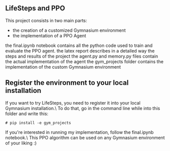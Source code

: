 ## LifeSteps and PPO

This project consists in two main parts:
- the creation of a customized Gymnasium environment
- the implementation of a PPO Agent

the final.ipynb notebook contains all the python code used to train and evaluate the PPO agent.
the latex report describes in a detailed way the steps and results of the project
the agent.py and memory.py files contain the actual implementation of the agent
the gym_projects folder contains the implementation of the custom Gymnasium environment

## Register the environment to your local installation
If you want to try LifeSteps, you need to register it into your local Gymnasium installation.\\
To do that, go in the command line while into this folder and write this:
```
# pip install -e gym_projects
```

If you're interested in running my implementation, follow the final.ipynb notebook.\\
This PPO algorithm can be used on any Gymnasium environment of your liking :\)

